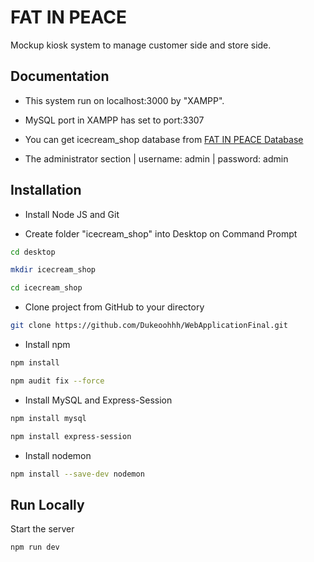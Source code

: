 
# FAT IN PEACE

Mockup kiosk system to manage customer side and store side.

## Documentation

- This system run on localhost:3000 by "XAMPP".

- MySQL port in XAMPP has set to port:3307

- You can get icecream_shop database from [FAT IN PEACE Database](https://github.com/Dukeoohhh/WebApplicationFinal_Database.git)

- The administrator section | username: admin | password: admin

## Installation

- Install Node JS and Git

- Create folder "icecream_shop" into Desktop on Command Prompt

```bash
cd desktop

mkdir icecream_shop

cd icecream_shop
```

- Clone project from GitHub to your directory

```bash
git clone https://github.com/Dukeoohhh/WebApplicationFinal.git
```

- Install npm

```bash
npm install

npm audit fix --force
```

- Install MySQL and Express-Session

```bash
npm install mysql

npm install express-session
```

- Install nodemon

```bash
npm install --save-dev nodemon
```


## Run Locally

Start the server

```bash
npm run dev
```
